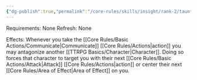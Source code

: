 ```yaml
---
{"dg-publish":true,"permalink":"/core-rules/skills/insight/rank-2/taunt/"}
---
```


Requirements: None
Refresh: None

Effects:
Whenever you take the [[Core Rules/Basic Actions/Communicate\|Communicate]] [[Core Rules/Actions\|action]] you may antagonize another [[TTRPG Basics/Character\|Character]]. Doing so forces that character to target you with their next [[Core Rules/Basic Actions/Attack\|Attack]] [[Core Rules/Actions\|action]] or center their next [[Core Rules/Area of Effect\|Area of Effect]] on you.